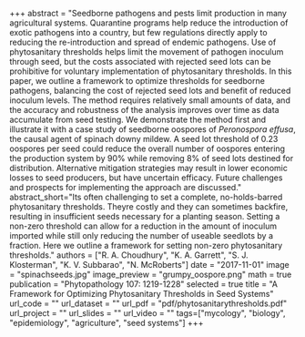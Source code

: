 +++
abstract = "Seedborne pathogens and pests limit production in many agricultural systems.  Quarantine programs help reduce the introduction of exotic pathogens into a country, but few regulations directly apply to reducing the re-introduction and spread of endemic pathogens.  Use of phytosanitary thresholds helps limit the movement of pathogen inoculum through seed, but the costs associated with rejected seed lots can be prohibitive for voluntary implementation of phytosanitary thresholds.  In this paper, we outline a framework to optimize thresholds for seedborne pathogens, balancing the cost of rejected seed lots and benefit of reduced inoculum levels.  The method requires relatively small amounts of data, and the accuracy and robustness of the analysis improves over time as data accumulate from seed testing.  We demonstrate the method first and illustrate it with a case study of seedborne oospores of *Peronospora effusa*, the causal agent of spinach downy mildew.  A seed lot threshold of 0.23 oospores per seed could reduce the overall number of oospores entering the production system by 90% while removing 8% of seed lots destined for distribution.  Alternative mitigation strategies may result in lower economic losses to seed producers, but have uncertain efficacy.  Future challenges and prospects for implementing the approach are discussed."
abstract_short="Its often challenging to set a complete, no-holds-barred phytosanitary thresholds. Theyre costly and they can sometimes backfire, resulting in insufficient seeds necessary for a planting season. Setting a non-zero threshold can allow for a reduction in the amount of inoculum imported while still only reducing the number of useable seedlots by a fraction. Here we outline a framework for setting non-zero phytosanitary thresholds."
authors = ["R. A. Choudhury", "K. A. Garrett", "S. J. Klosterman", "K. V. Subbarao", "N. McRoberts"]
date = "2017-11-01"
image = "spinachseeds.jpg"
image_preview = "grumpy_oospore.png"
math = true
publication = "Phytopathology 107: 1219-1228"
selected = true
title = "A Framework for Optimizing Phytosanitary Thresholds in Seed Systems"
url_code = ""
url_dataset = ""
url_pdf = "pdf/phytosanitarythresholds.pdf"
url_project = ""
url_slides = ""
url_video = ""
tags=["mycology", "biology", "epidemiology", "agriculture", "seed systems"]
+++